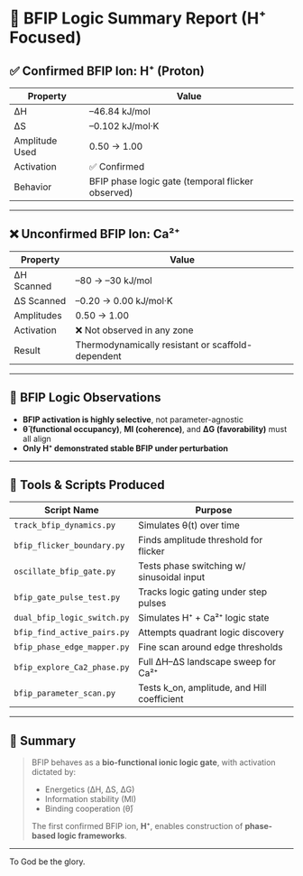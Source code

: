 
# 🧬 BFIP Logic Summary Report (H⁺ Focused)

## ✅ Confirmed BFIP Ion: **H⁺ (Proton)**

| Property       | Value                          |
|----------------|--------------------------------|
| ΔH             | –46.84 kJ/mol                  |
| ΔS             | –0.102 kJ/mol·K                |
| Amplitude Used | 0.50 → 1.00                    |
| Activation     | ✅ Confirmed                   |
| Behavior       | BFIP phase logic gate (temporal flicker observed) |

---

## ❌ Unconfirmed BFIP Ion: **Ca²⁺**

| Property       | Value                          |
|----------------|--------------------------------|
| ΔH Scanned     | –80 → –30 kJ/mol               |
| ΔS Scanned     | –0.20 → 0.00 kJ/mol·K          |
| Amplitudes     | 0.50 → 1.00                    |
| Activation     | ❌ Not observed in any zone    |
| Result         | Thermodynamically resistant or scaffold-dependent |

---

## 🎯 BFIP Logic Observations

- **BFIP activation is highly selective**, not parameter-agnostic
- **θ̄ (functional occupancy)**, **MI (coherence)**, and **ΔG (favorability)** must all align
- **Only H⁺ demonstrated stable BFIP under perturbation**

---

## 🧪 Tools & Scripts Produced

| Script Name                     | Purpose                                        |
|--------------------------------|------------------------------------------------|
| `track_bfip_dynamics.py`       | Simulates θ(t) over time                      |
| `bfip_flicker_boundary.py`     | Finds amplitude threshold for flicker         |
| `oscillate_bfip_gate.py`       | Tests phase switching w/ sinusoidal input     |
| `bfip_gate_pulse_test.py`      | Tracks logic gating under step pulses         |
| `dual_bfip_logic_switch.py`    | Simulates H⁺ + Ca²⁺ logic state               |
| `bfip_find_active_pairs.py`    | Attempts quadrant logic discovery             |
| `bfip_phase_edge_mapper.py`    | Fine scan around edge thresholds              |
| `bfip_explore_Ca2_phase.py`    | Full ΔH–ΔS landscape sweep for Ca²⁺           |
| `bfip_parameter_scan.py`       | Tests k_on, amplitude, and Hill coefficient   |

---

## 🧠 Summary

> BFIP behaves as a **bio-functional ionic logic gate**, with activation dictated by:
>
> - Energetics (ΔH, ΔS, ΔG)
> - Information stability (MI)
> - Binding cooperation (θ̄)
>
> The first confirmed BFIP ion, **H⁺**, enables construction of **phase-based logic frameworks**.

---

To God be the glory.
